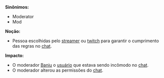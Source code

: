 **Sinônimos:**
* Moderator
* Mod

**Noção:**
* Pessoa escolhidas pelo [streamer](Streamer) ou [twitch](Twitch) para garantir o cumprimento das regras no [chat](Group-Chat).

**Impacto:**
* O moderador [Baniu](Ban) o [usuário](User) que estava sendo incômodo no [chat](Group-Chat).
* O moderador alterou as permissões do [chat](Group-Chat).


